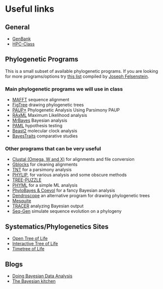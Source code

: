 # Useful links 
General  
---
* [GenBank](http://www.ncbi.nih.gov/)   
* [HPC-Class](https://www.hpc.iastate.edu/guides/classroom-hpc-cluster) 

Phylogenetic Programs 
---
This is a small subset of available phylogenetic programs. If you are looking for more programs/options try [this list](http://evolution.genetics.washington.edu/phylip/software.html) compiled by [Joseph Felsenstein](http://evolution.genetics.washington.edu/felsenstein.html).

### Main phylogenetic programs we will use in class

* [MAFFT](https://mafft.cbrc.jp/alignment/software/) sequence alignment
* [FigTree](http://tree.bio.ed.ac.uk/software/figtree/) drawing phylogenetic trees
* [PAUP*](http://paup.phylosolutions.com/) Phylogenetic Analysis Using Parsimony PAUP
* [RAxML](https://sco.h-its.org/exelixis/software.html) Maximum Likelihood analysis
* [MrBayes](http://mrbayes.sourceforge.net/download.php)  Bayesian analysis
* [PAML](http://abacus.gene.ucl.ac.uk/software/paml.html) hypothesis testing
* [Beast2](https://www.beast2.org/) molecular clock analysis
* [BayesTraits](http://www.evolution.rdg.ac.uk/BayesTraits.html) comparative studies

### Other programs that can be very useful

* [Clustal (Omega, W and X)](http://www.clustal.org/) for alignments and file conversion
* [Gblocks](http://molevol.cmima.csic.es/castresana/Gblocks.html) for cleaning alignments
* [TNT](http://www.lillo.org.ar/phylogeny/tnt/) for a parsimony analysis
* [PHYLIP](http://evolution.genetics.washington.edu/phylip.html), for various analysis and some obscure methods
* [TREE-PUZZLE](http://www.tree-puzzle.de/) 
* [PHYML](http://www.atgc-montpellier.fr/phyml/)  for a simple ML analysis
* [PhyloBayes & Coevol](http://megasun.bch.umontreal.ca/People/lartillot/www/) for a fancy Bayesian analysis
* [Dendroscope](http://ab.inf.uni-tuebingen.de/software/dendroscope/) an alternative program for drawing phylogenetic trees
* [Mesquite](http://mesquiteproject.wikispaces.com/) 
* [TRACER](http://tree.bio.ed.ac.uk/software/tracer/) analyzing Bayesian output
* [Seq-Gen](http://tree.bio.ed.ac.uk/software/seqgen/) simulate sequence evolution on a phylogeny


Systematics/Phylogenetics Sites
---
* [Open Tree of Life](https://tree.opentreeoflife.org/)
* [Interactive Tree of Life](http://itol.embl.de/)
* [Timetree of Life](http://www.timetree.org/)


Blogs
---
* [Doing Bayesian Data Analysis](http://doingbayesiandataanalysis.blogspot.com/)
* [The Bayesian kitchen](http://bayesiancook.blogspot.com/) 

